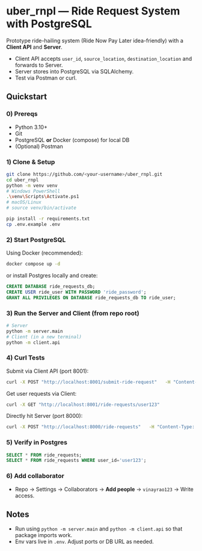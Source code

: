 # uber_rnpl — Ride Request System with PostgreSQL

Prototype ride-hailing system (Ride Now Pay Later idea-friendly) with a **Client API** and **Server**.
- Client API accepts `user_id`, `source_location`, `destination_location` and forwards to Server.
- Server stores into PostgreSQL via SQLAlchemy.
- Test via Postman or curl.

## Quickstart

### 0) Prereqs
- Python 3.10+
- Git
- PostgreSQL **or** Docker (compose) for local DB
- (Optional) Postman

### 1) Clone & Setup
```bash
git clone https://github.com/<your-username>/uber_rnpl.git
cd uber_rnpl
python -m venv venv
# Windows PowerShell
.\venv\Scripts\Activate.ps1
# macOS/Linux
# source venv/bin/activate

pip install -r requirements.txt
cp .env.example .env
```

### 2) Start PostgreSQL
Using Docker (recommended):
```bash
docker compose up -d
```
or install Postgres locally and create:
```sql
CREATE DATABASE ride_requests_db;
CREATE USER ride_user WITH PASSWORD 'ride_password';
GRANT ALL PRIVILEGES ON DATABASE ride_requests_db TO ride_user;
```

### 3) Run the Server and Client (from repo root)
```bash
# Server
python -m server.main
# Client (in a new terminal)
python -m client.api
```

### 4) Curl Tests
Submit via Client API (port 8001):
```bash
curl -X POST "http://localhost:8001/submit-ride-request"   -H "Content-Type: application/json"   -d '{"user_id":"user123","source_location":"Downtown Mall","destination_location":"Airport T1"}'
```

Get user requests via Client:
```bash
curl -X GET "http://localhost:8001/ride-requests/user123"
```

Directly hit Server (port 8000):
```bash
curl -X POST "http://localhost:8000/ride-requests"   -H "Content-Type: application/json"   -d '{"user_id":"user456","source_location":"Central Station","destination_location":"Business District"}'
```

### 5) Verify in Postgres
```sql
SELECT * FROM ride_requests;
SELECT * FROM ride_requests WHERE user_id='user123';
```

### 6) Add collaborator
- Repo → Settings → Collaborators → **Add people** → `vinayrao123` → Write access.

## Notes
- Run using `python -m server.main` and `python -m client.api` so that package imports work.
- Env vars live in `.env`. Adjust ports or DB URL as needed.
